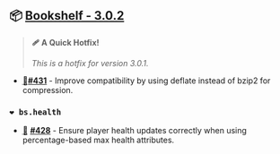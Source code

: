 ## 📦 [Bookshelf - 3.0.2](https://github.com/mcbookshelf/bookshelf/releases/tag/v3.0.2)

> **🩹 A Quick Hotfix!**
>
> *This is a hotfix for version 3.0.1.*

- <abbr title="Bug Fix">🐛</abbr>**[#431](https://github.com/mcbookshelf/bookshelf/pull/431)** - Improve compatibility by using deflate instead of bzip2 for compression.


### `❤️ bs.health`

- <abbr title="Bug Fix">🐛</abbr> **[#428](https://github.com/mcbookshelf/bookshelf/pull/428)** - Ensure player health updates correctly when using percentage-based max health attributes.
